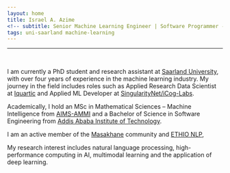 ```yaml
---
layout: home
title: Israel A. Azime
<!-- subtitle: Senior Machine Learning Engineer | Software Programmer -->
tags: uni-saarland machine-learning 
---
```





<hr>
<br>





I am currently a PhD student and research assistant at [Saarland University](https://www.uni-saarland.de/en/home.html), with over four years of experience in the machine learning industry. My journey in the field includes roles such as Applied Research Data Scientist at [Iquartic](https://iquartic.com/) and Applied ML Developer at [SingularityNet/iCog-Labs](https://singularitynet.io/).

Academically, I hold an MSc in Mathematical Sciences – Machine Intelligence from [AIMS-AMMI](https://aimsammi.org/) and a Bachelor of Science in Software Engineering from [Addis Ababa Institute of Technology](http://www.aait.edu.et/).

I am an active member of the [Masakhane](https://www.masakhane.io/) community and [ETHIO NLP](https://ethionlp.github.io/), 

My research interest includes natural language processing, high-performance computing in AI, multimodal learning and the application of deep learning.


<!-- <hr> -->

<!-- <h3 align='center'>News</h3> -->

